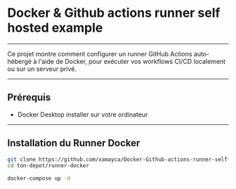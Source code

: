 # Docker & Github actions runner self hosted example

---

Ce projet montre comment configurer un runner GitHub Actions auto-hébergé à l'aide de Docker, pour exécuter vos workflows CI/CD localement ou sur un serveur privé.

---

## Prérequis

- Docker Desktop installer sur votre ordinateur

---

## Installation du Runner Docker

```bash
git clone https://github.com/xamayca/Docker-Github-actions-runner-self-hosted-example.git
cd ton-depot/runner-docker

docker-compose up -d
```

